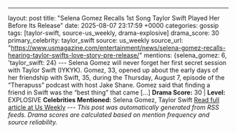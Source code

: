 ---
layout: post
title: "Selena Gomez Recalls 1st Song Taylor Swift Played Her Before Its Release"
date: 2025-08-07 23:17:59 +0000
categories: gossip
tags: [taylor-swift, source-us_weekly, drama-explosive]
drama_score: 30
primary_celebrity: taylor_swift
source: us_weekly
source_url: "https://www.usmagazine.com/entertainment/news/selena-gomez-recalls-hearing-taylor-swifts-love-story-pre-release/"
mentions: {selena_gomez: 6, 'taylor_swift: 24} --- Selena Gomez will never forget her first secret session with Taylor Swift (IYKYK). Gomez, 33, opened up about the early days of her friendship with Swift, 35, during the Thursday, August 7, episode of the “Therapuss” podcast with host Jake Shane. Gomez said that finding a friend in Swift was the “best thing” that came […] **Drama Score:** 30 | **Level:** EXPLOSIVE **Celebrities Mentioned:** Selena Gomez, Taylor Swift [Read full article at Us Weekly](https://www.usmagazine.com/entertainment/news/selena-gomez-recalls-hearing-taylor-swifts-love-story-pre-release/) --- *This post was automatically generated from RSS feeds. Drama scores are calculated based on mention frequency and source reliability.*